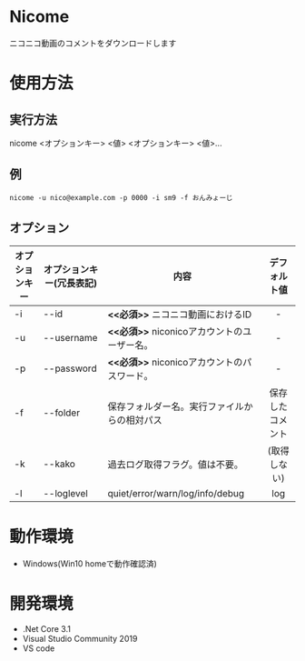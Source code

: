 # Nicome
ニコニコ動画のコメントをダウンロードします

# 使用方法
## 実行方法
nicome <オプションキー> <値> <オプションキー> <値>...
## 例
```nicome -u nico@example.com -p 0000 -i sm9 -f おんみょーじ```
## オプション
オプションキー | オプションキー(冗長表記) | 内容 | デフォルト値
----| ---- | ---- | :----:
-i | --id | **<<必須>>** ニコニコ動画におけるID | -
-u | --username | **<<必須>>** niconicoアカウントのユーザー名。 | -
-p | --password | **<<必須>>** niconicoアカウントのパスワード。 | -
-f | --folder | 保存フォルダー名。実行ファイルからの相対パス | 保存したコメント
-k | --kako | 過去ログ取得フラグ。値は不要。| (取得しない)
-l | --loglevel | quiet/error/warn/log/info/debug | log
# 動作環境
- Windows(Win10 homeで動作確認済)
# 開発環境
- .Net Core 3.1
- Visual Studio Community 2019
- VS code